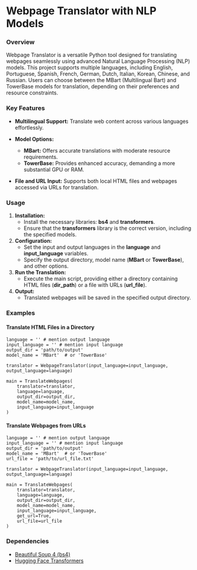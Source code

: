 # Webpage Translator with NLP Models

### Overview
Webpage Translator is a versatile Python tool designed for translating webpages seamlessly using advanced Natural Language Processing (NLP) models. This project supports multiple languages, including English, Portuguese, Spanish, French, German, Dutch, Italian, Korean, Chinese, and Russian. Users can choose between the MBart (Multilingual Bart) and TowerBase models for translation, depending on their preferences and resource constraints.

### Key Features
- **Multilingual Support:** Translate web content across various languages effortlessly.

- **Model Options:**
  - **MBart:** Offers accurate translations with moderate resource requirements.
  - **TowerBase:** Provides enhanced accuracy, demanding a more substantial GPU or RAM.

- **File and URL Input:** Supports both local HTML files and webpages accessed via URLs for translation.

### Usage
1. **Installation:**
    - Install the necessary libraries: **bs4** and **transformers**.
    - Ensure that the **transformers** library is the correct version, including the specified models.
2. **Configuration:**
    - Set the input and output languages in the **language** and **input_language** variables.
    - Specify the output directory, model name (**MBart** or **TowerBase**), and other options.
3. **Run the Translation:**
    - Execute the main script, providing either a directory containing HTML files (**dir_path**) or a file with URLs (**url_file**).
4. **Output:**
    - Translated webpages will be saved in the specified output directory.

### Examples
#### Translate HTML Files in a Directory
```
language = '' # mention output language
input_language = '' # mention input language
output_dir = 'path/to/output'
model_name = 'MBart'  # or 'TowerBase'

translator = WebpageTranslator(input_language=input_language, output_language=language)

main = TranslateWebpages(
    translator=translator,
    language=language,
    output_dir=output_dir,
    model_name=model_name,
    input_language=input_language
)
```

#### Translate Webpages from URLs
```
language = '' # mention output language
input_language = '' # mention input language
output_dir = 'path/to/output'
model_name = 'MBart'  # or 'TowerBase'
url_file = 'path/to/url_file.txt'

translator = WebpageTranslator(input_language=input_language, output_language=language)

main = TranslateWebpages(
    translator=translator,
    language=language,
    output_dir=output_dir,
    model_name=model_name,
    input_language=input_language,
    get_url=True,
    url_file=url_file
)
```
### Dependencies
  - [Beautiful Soup 4 (bs4)](https://pypi.org/project/beautifulsoup4/)
  - [Hugging Face Transformers](https://huggingface.co/docs/transformers/en/index)
